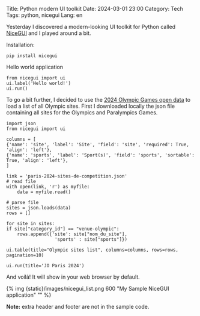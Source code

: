 Title: Python modern UI toolkit
Date: 2024-03-01 23:00
Category: Tech
Tags: python, nicegui
Lang: en

Yesterday I discovered a modern-looking UI toolkit for Python called [NiceGUI](https://nicegui.io/) and I played around a bit.

Installation:

    pip install nicegui

Hello world application

    from nicegui import ui
    ui.label('Hello world!')
    ui.run()

To go a bit further, I decided to use the [2024 Olympic Games open data](https://data.paris2024.org/) to load a list of all Olympic sites. First I downloaded locally the json file containing all sites for the Olympics and Paralympics Games.

    import json
    from nicegui import ui

    columns = [
    {'name': 'site', 'label': 'Site', 'field': 'site', 'required': True, 'align': 'left'},
    {'name': 'sports', 'label': 'Sport(s)', 'field': 'sports', 'sortable': True, 'align': 'left'},
    ]

    link = 'paris-2024-sites-de-competition.json'
    # read file
    with open(link, 'r') as myfile:
        data = myfile.read()

    # parse file
    sites = json.loads(data)
    rows = []

    for site in sites:
    if site["category_id"] == "venue-olympic":
        rows.append({'site': site["nom_du_site"], 
                      'sports' : site["sports"]})
    
    ui.table(title="Olympic sites list", columns=columns, rows=rows, pagination=10)

    ui.run(title='JO Paris 2024')

And voilà! It will show in your web browser by default.

{% img {static}/images/nicegui_list.png 600 "My Sample NiceGUI application" "" %}

**Note:** extra header and footer are not in the sample code.
